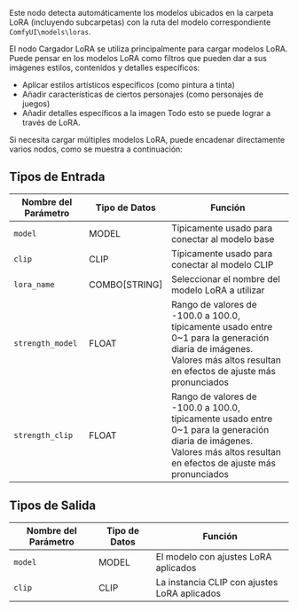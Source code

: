 Este nodo detecta automáticamente los modelos ubicados en la carpeta LoRA (incluyendo subcarpetas) con la ruta del modelo correspondiente `ComfyUI\models\loras`. 

El nodo Cargador LoRA se utiliza principalmente para cargar modelos LoRA. Puede pensar en los modelos LoRA como filtros que pueden dar a sus imágenes estilos, contenidos y detalles específicos:
- Aplicar estilos artísticos específicos (como pintura a tinta)
- Añadir características de ciertos personajes (como personajes de juegos)
- Añadir detalles específicos a la imagen
Todo esto se puede lograr a través de LoRA.

Si necesita cargar múltiples modelos LoRA, puede encadenar directamente varios nodos, como se muestra a continuación:
## Tipos de Entrada
| Nombre del Parámetro | Tipo de Datos | Función |
| --- | --- | --- |
| `model` | MODEL | Típicamente usado para conectar al modelo base |
| `clip` | CLIP | Típicamente usado para conectar al modelo CLIP |
| `lora_name` | COMBO[STRING] | Seleccionar el nombre del modelo LoRA a utilizar |
| `strength_model` | FLOAT | Rango de valores de -100.0 a 100.0, típicamente usado entre 0~1 para la generación diaria de imágenes. Valores más altos resultan en efectos de ajuste más pronunciados |
| `strength_clip` | FLOAT | Rango de valores de -100.0 a 100.0, típicamente usado entre 0~1 para la generación diaria de imágenes. Valores más altos resultan en efectos de ajuste más pronunciados |

## Tipos de Salida
| Nombre del Parámetro | Tipo de Datos | Función |
| --- | --- | --- |
| `model` | MODEL | El modelo con ajustes LoRA aplicados |
| `clip` | CLIP | La instancia CLIP con ajustes LoRA aplicados |

